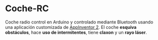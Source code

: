 # Coche-RC

Coche radio control en Arduino y controlado mediante Bluetooth usando una aplicación customizada de [AppInventor 2](http://ai2.appinventor.mit.edu/).
El coche __esquiva obstáculos__, hace __uso de intermitentes__, tiene __claxon__ y un __rayo láser__.

